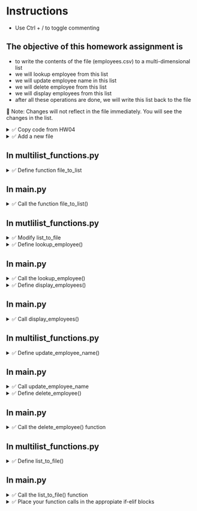 # Instructions  

- Use Ctrl + / to toggle commenting

## The objective of this homework assignment is
- to write the contents of the file (employees.csv) to a multi-dimensional list
- we will lookup employee from this list
- we will update employee name in this list
- we will delete employee from this list
- we will display employees from this list
- after all these operations are done, we will write this list back to the file

🚩 Note: Changes will not reflect in the file immediately. You will see the changes in the list.

<details>
  <summary>
    ✅ Copy code from HW04
  </summary>

  - Copy main.py, validations.py, functions.py, list_functions.py
  - We won't be using functions.py or list_functions.py, but it will be nice to have all your modules in one place
  - Download [employees.csv] [https://github.com/suchialex/CINS3002-HW05/blob/main/employees.csv]
</details>

<details>
  <summary>
    ✅ Add a new file
  </summary>
  Create a new file named multilist_functions.py
</details>

## In multilist_functions.py

<details>
  <summary>
    ✅ Define function file_to_list
  </summary>
  Objective: This function will read the contents of the employees.txt file line by line and split each line into a list using the delimiter ; and  store this list in a list. This multi-dimensional list is returned to the calling function.

  - This function does not accept any parameters

In the function body,
  - First, create an empty list (this list will contain all the employees data)
  - Using the context manager, open the file employees.txt in read mode and store it in a file pointer
  - Using this file pointer, start a for loop with a loop variable of your choice (this variable will read each line of the file)
  - Strip off the newline character from the loop variable
  - Convert the string stored in the loop variable to a list using the delimiter ⏩ 7-20b 
  🚩 Name this list differently than the empty list above 
  - Now append this list to the empty list you created above
  - Outside the for loop return the list
  - Using list comprehension rewrite the above statements as concisely as possible ⏩ 7-25
</details>

## In main.py

<details>
  <summary>
    ✅ Call the function file_to_list()
  </summary>

   - Comment out the call to employee_operations
   - Make sure you import the module multilist_functions
   - Call the function file_to_list()
   - Store the returned list in a variable
   - Print the list (you may use suchi_print(), after importing it)
   - Execute the code to see if the multi-dimensional list is being printed correctly
</details>





## In mutlilist_functions.py

<details>
  <summary>
    ✅ Modify list_to_file
  </summary>
  🚩 IF the list is printed correctly, then only proceed

  - Place the statement(s) that could raise an exception in the try block
  - Write an except block,
    - print <code>File not found</code>
    - return an empty list <code>return []</code> <br> (we are making sure that even though the file doesn't exist, we are returning a list)
  - Move the rest of the code you have written into the else suite
  - EXECUTE YOUR CODE by changing the name of the file from employees.txt to em.txt
  - You should still be able to print an empty list, if yes,
  - Change the file name back to employees.txt
</details>


<details>
  <summary>
    ✅ Define lookup_employee()
  </summary>

  This function takes two parameters 
  - the employees list 
  - the employee_id we are trying to lookup 

  It returns two values 
  - found (boolean) - True if the employee is found, False if not
  - index (the integer position in the employees list where this employee was found, we don't find the employee, we will return 0)

In the function body

  - Start a for loop to go over the multi-dimensional employee list, choose a name for the loop variable, (each employee list will be stored in this variable, one at a time)
  - Using an if statement and the in operator, check if the employee_id (passed as parameter) is present in the list stored in the loop variable
  - If yes,
    - Get the index of the employee stored in the loop variable in the multi-dimensional list
    - Using the loop variables' appropriate indices, print the Name, Department and Salary
    - return True and the index obtained above
  - If not
    - print employee not found
    - return False and 0

</details>

## In main.py

<details>
  <summary>
    ✅ Call the lookup_employee()
  </summary>

  - After the file_to_list() function call, ask the user to provide the employee ID that needs to be looked up using input statement
  - Call the lookup_employee() passing TWO arguments, the multi-dimensional list obtained earlier and the employee id from the above step
  - Store the returned values in two variables
  - Check if the first variable is False, if yes, print employee not found
  - Execute your code and enter employee ID 1004 and see if the correct values are being printed
  - Execute your code again and enter employee ID 54, it should print employee not found
</details>


<details>
  <summary>
    ✅ Define display_employees()
  </summary>
  The objective of this function is to display all employees in a tabular format
  
  - This function takes one parameter - the employee multi-dimensional list<br>
  - This function returns nothing, so it is a void function<br>

  In the function body

  - Start a for loop to go over the multi-dimensional list, choose a name for the loop variable
  - Using the appropriate indices of the loop variable, print ID, Name, Department and Salary is a formatted tabular fashion

</details>

## In main.py


<details>
  <summary>
    ✅ Call display_employees()
  </summary>
  
  - You may comment out the code related to lookup_employee() (🚩 NOT the list_to_file() function call)
  - Call the display_employees() by passing the employees list (obtained from the file_to_list function) as an argument
</details>

## In multilist_functions.py

<details>
  <summary>
    ✅ Define update_employee_name()
  </summary>
  The objective is to get an employee ID and call the lookup_function to see if that employee exists in the employees list, if yes, we use the index returned by the lookup function and update the name which will be at [index][1] position. This function takes the employee multi-dimensional list as parameter and returns the modified employee list back<br>

  
In the function body

  - Ask the user to provide the employee ID whose name needs to be updated and store in a variable
  - call the lookup function using the employee list passed as the parameter and the above variable
  - store the returned values in two variables
  - check if the first variable is True, if yes
    - Ask the user to provide a new first name by calling the validate_first_name() function
    - Ask the user to provide a new last name by calling the validate_first_name() function
    - 🚩 You may have to import the validations module
    - concatenate the first and last names with a space in between 
    - then modify the [index][1] position in the employees multi-dimensional list with the new full name
  - Outside the if block, return the employees list
</details>

## In main.py

<details>
  <summary>
    ✅ Call update_employee_name
  </summary>
  After the display_employees, call the update_employee_name by passing the employees list returned by file_to_list as an argument. Store the returned list in the same employees list variable (for simplicity)
</details>


<details>
  <summary>
    ✅ Define delete_employee()
  </summary>
  The objective is to ask the employee to enter the employee ID to be deleted and delete the corresponding elements from the employees list

  - This function accepts one parameter - the employee list
  - It returns one parameter - the modified employee list

  In the function body<br>

  - Ask the user for the employee ID to be deleted and store in a variable
  - Call the lookup function using the employees list passed as the parameter and the employee ID above
  - Store the returned values in two variables
  - If the first returned variable is True,
    - Write a statement to delete the element at the index position of the multi-dimensional employees list
  - Outside the if block, return the employees multi-dimensional list
</details>

## In main.py

<details>
  <summary>
    ✅ Call the delete_employee() function
  </summary>
  You may comment out update_employee_name() call<br>
  Call the delete_employee() by passing the employee list as the argument

</details>

## In multilist_functions.py

<details>
  <summary>
    ✅ Define list_to_file()
  </summary>
  The objective is to write all the list elements back to the file<br>

  - This function accepts one parameter, the employee multi-dimensional list
  - This function returns nothing, so it is a void function

    In the function body<br>

  - Using a context manager, open the file employees.txt in write mode (not append mode) and get the file object/pointer
  - Use a for loop to go over the multi-dimensional list passed as the parameter, choose a loop variable name
  - Loop variable stores each employee data in a list, so convert this list to a string with a delimiter ⏩ 7-0c, choose  name for this string
  - To this string add a newline character and write to the file

</details>

## In main.py

<details>
  <summary>
    ✅ Call the list_to_file() function
  </summary>
  You may comment the delete_employee() function<br>
  Call the function list_to_file passing the employee multi-dimensional list as argument
</details>


<details>
  <summary>
    ✅ Place your function calls in the appropiate if-elif blocks
  </summary>

  - file_to_list() will be the first function call
  - print the menu of options
  - ask the user what option he/she chooses using input statement
  - place the function calls in the correct if-elif-else blocks as per your menu
  - you may use pass statement in the blocks for which we haven't written functions for
  - list_to_file will be the last function call in main body
  - If you'd like to write the while loop, until user presses x or X, you are encouraged to do so. 🚩 BUT, make sure file_to_list and list_to_file function calls are OUTSIDE the while loop
  - Write code documentation for all your functions

</details>
